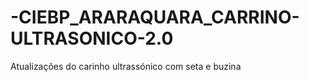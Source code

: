 # -CIEBP_ARARAQUARA_CARRINO-ULTRASONICO-2.0
Atualizações do carinho ultrassónico com seta e buzina 
